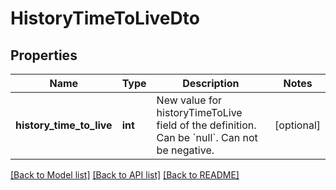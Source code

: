 # HistoryTimeToLiveDto

## Properties
Name | Type | Description | Notes
------------ | ------------- | ------------- | -------------
**history_time_to_live** | **int** | New value for historyTimeToLive field of the definition. Can be &#x60;null&#x60;. Can not be negative. | [optional] 

[[Back to Model list]](../README.md#documentation-for-models) [[Back to API list]](../README.md#documentation-for-api-endpoints) [[Back to README]](../README.md)


